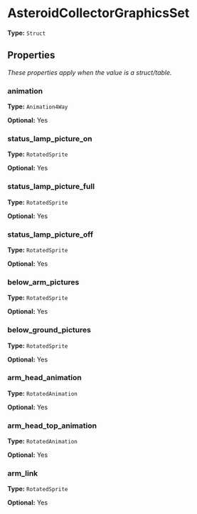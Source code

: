 # AsteroidCollectorGraphicsSet

**Type:** `Struct`

## Properties

*These properties apply when the value is a struct/table.*

### animation

**Type:** `Animation4Way`

**Optional:** Yes

### status_lamp_picture_on

**Type:** `RotatedSprite`

**Optional:** Yes

### status_lamp_picture_full

**Type:** `RotatedSprite`

**Optional:** Yes

### status_lamp_picture_off

**Type:** `RotatedSprite`

**Optional:** Yes

### below_arm_pictures

**Type:** `RotatedSprite`

**Optional:** Yes

### below_ground_pictures

**Type:** `RotatedSprite`

**Optional:** Yes

### arm_head_animation

**Type:** `RotatedAnimation`

**Optional:** Yes

### arm_head_top_animation

**Type:** `RotatedAnimation`

**Optional:** Yes

### arm_link

**Type:** `RotatedSprite`

**Optional:** Yes

